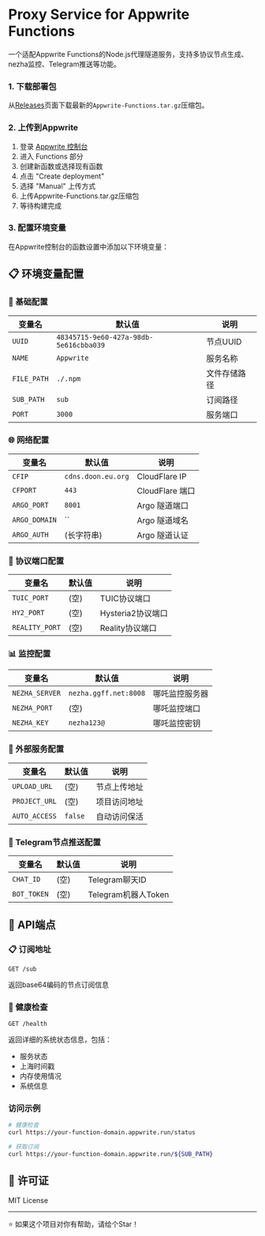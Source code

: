 # Proxy Service for Appwrite Functions

一个适配Appwrite Functions的Node.js代理隧道服务，支持多协议节点生成、nezha监控、Telegram推送等功能。

### 1. 下载部署包

从[Releases](../../releases)页面下载最新的`Appwrite-Functions.tar.gz`压缩包。

### 2. 上传到Appwrite

1. 登录 [Appwrite 控制台](https://cloud.appwrite.io)
2. 进入 Functions 部分
3. 创建新函数或选择现有函数
4. 点击 "Create deployment"
5. 选择 "Manual" 上传方式
6. 上传Appwrite-Functions.tar.gz压缩包
7. 等待构建完成

### 3. 配置环境变量

在Appwrite控制台的函数设置中添加以下环境变量：

## 📋 环境变量配置

### 🔧 基础配置

| 变量名 | 默认值 | 说明 |
|--------|--------|------|
| `UUID` | `48345715-9e60-427a-98db-5e616cbba039` | 节点UUID |
| `NAME` | `Appwrite` | 服务名称 |
| `FILE_PATH` | `./.npm` | 文件存储路径 |
| `SUB_PATH` | `sub` | 订阅路径 |
| `PORT` | `3000` | 服务端口 |

### 🌐 网络配置

| 变量名 | 默认值 | 说明 |
|--------|--------|------|
| `CFIP` | `cdns.doon.eu.org` | CloudFlare IP |
| `CFPORT` | `443` | CloudFlare 端口 |
| `ARGO_PORT` | `8001` | Argo 隧道端口 |
| `ARGO_DOMAIN` | `` | Argo 隧道域名 |
| `ARGO_AUTH` | (长字符串) | Argo 隧道认证 |

### 🔌 协议端口配置

| 变量名 | 默认值 | 说明 |
|--------|--------|------|
| `TUIC_PORT` | (空) | TUIC协议端口 |
| `HY2_PORT` | (空) | Hysteria2协议端口 |
| `REALITY_PORT` | (空) | Reality协议端口 |

### 📊 监控配置

| 变量名 | 默认值 | 说明 |
|--------|--------|------|
| `NEZHA_SERVER` | `nezha.ggff.net:8008` | 哪吒监控服务器 |
| `NEZHA_PORT` | (空) | 哪吒监控端口 |
| `NEZHA_KEY` | `nezha123@` | 哪吒监控密钥 |

### 🔗 外部服务配置

| 变量名 | 默认值 | 说明 |
|--------|--------|------|
| `UPLOAD_URL` | (空) | 节点上传地址 |
| `PROJECT_URL` | (空) | 项目访问地址 |
| `AUTO_ACCESS` | `false` | 自动访问保活 |

### 📱 Telegram节点推送配置

| 变量名 | 默认值 | 说明 |
|--------|--------|------|
| `CHAT_ID` | (空) | Telegram聊天ID |
| `BOT_TOKEN` | (空) | Telegram机器人Token |

## 📍 API端点

### 📋 订阅地址
```
GET /sub
```
返回base64编码的节点订阅信息

### 💚 健康检查
```
GET /health
```
返回详细的系统状态信息，包括：
- 服务状态
- 上海时间戳
- 内存使用情况
- 系统信息

### 访问示例

```bash
# 健康检查
curl https://your-function-domain.appwrite.run/status

# 获取订阅
curl https://your-function-domain.appwrite.run/${SUB_PATH}
```

## 📄 许可证

MIT License

---

⭐ 如果这个项目对你有帮助，请给个Star！